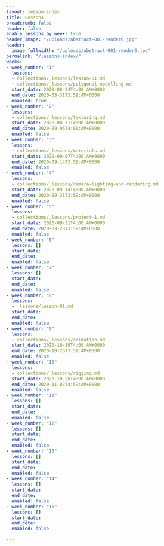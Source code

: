 ```yaml
---
layout: lesson-index
title: Lessons
breadcrumb: false
header: false
enable_lessons_by_week: true
header_image: "/uploads/abstract-001-render6.jpg"
header:
  image_fullwidth: "/uploads/abstract-001-render6.jpg"
permalink: "/lessons-index/"
weeks:
- week_number: "1"
  lessons:
  - collections/_lessons/lesson-01.md
  - collections/_lessons/polygonal-modelling.md
  start_date: 2020-08-24T4:00:AM+0000
  end_date: 2020-08-31T3:59:AM+0000
  enabled: true
- week_number: "2"
  lessons:
  - collections/_lessons/texturing.md
  start_date: 2020-08-31T4:00:AM+0000
  end_date: 2020-09-06T4:00:AM+0000
  enabled: false
- week_number: "3"
  lessons:
  - collections/_lessons/materials.md
  start_date: 2020-09-07T4:00:AM+0000
  end_date: 2020-09-14T3:59:AM+0000
  enabled: false
- week_number: "4"
  lessons:
  - collections/_lessons/camera-lighting-and-rendering.md
  start_date: 2020-09-14T4:00:AM+0000
  end_date: 2020-09-21T3:59:AM+0000
  enabled: false
- week_number: "5"
  lessons:
  - collections/_lessons/project-1.md
  start_date: 2020-09-21T4:00:AM+0000
  end_date: 2020-09-28T3:59:AM+0000
  enabled: false
- week_number: "6"
  lessons: []
  start_date: 
  end_date: 
  enabled: false
- week_number: "7"
  lessons: []
  start_date: 
  end_date: 
  enabled: false
- week_number: "8"
  lessons:
  - _lessons/lesson-01.md
  start_date: 
  end_date: 
  enabled: false
- week_number: "9"
  lessons:
  - collections/_lessons/animation.md
  start_date: 2020-10-19T4:00:AM+0000
  end_date: 2020-10-26T3:59:AM+0000
  enabled: false
- week_number: "10"
  lessons:
  - collections/_lessons/rigging.md
  start_date: 2020-10-26T4:00:AM+0000
  end_date: 2020-11-02T4:59:AM+0000
  enabled: false
- week_number: "11"
  lessons: []
  start_date: 
  end_date: 
  enabled: false
- week_number: "12"
  lessons: []
  start_date: 
  end_date: 
  enabled: false
- week_number: "13"
  lessons: []
  start_date: 
  end_date: 
  enabled: false
- week_number: "14"
  lessons: []
  start_date: 
  end_date: 
  enabled: false
- week_number: "15"
  lessons: []
  start_date: 
  end_date: 
  enabled: false

---
```

